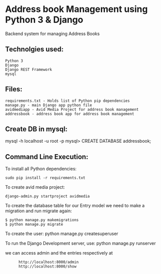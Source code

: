 # Address book Management using Python 3 & Django
Backend system for managing Address Books

Technolgies used:
-----------------
```
Python 3 
Django
Django REST Framework
mysql
```

Files:
------
```
requirements.txt - Holds list of Python pip dependencies
manage.py - main Django app python file
avidmediapp - Avid Media Project for address book management
addressbook - address book app for address book management
```

Create DB in mysql:
-----------------------
  mysql -h localhost -u root -p
  mysql> CREATE DATABASE addressbook;

Command Line Execution:
-----------------------

To install all Python dependencies:

    sudo pip install -r requirements.txt
    
To create avid media project:

    django-admin.py startproject avidmedia

To create the database table for our Entry model we need to make a migration and run migrate again:

    $ python manage.py makemigrations
    $ python manage.py migrate

To create the user:
    python manage.py createsuperuser

To run the Django Development server, use:
    python manage.py runserver

we can access admin and the entries respectively at
```
      http://localhost:8000/admin
      http://localhost:8000/show
```
